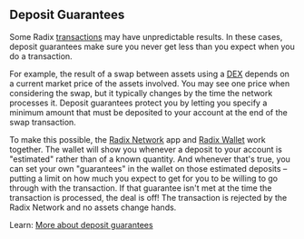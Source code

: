 ## Deposit Guarantees

Some Radix [transactions](?glossaryAnchor=transactions) may have unpredictable results. In these cases, deposit guarantees make sure you never get less than you expect when you do a transaction.

For example, the result of a swap between assets using a [DEX](?glossaryAnchor=dex) depends on a current market price of the assets involved. You may see one price when considering the swap, but it typically changes by the time the network processes it. Deposit guarantees protect you by letting you specify a minimum amount that must be deposited to your account at the end of the swap transaction.

To make this possible, the [Radix Network](?glossaryAnchor=radixnetwork) app and [Radix Wallet](?glossaryAnchor=radixwallet) work together. The wallet will show you whenever a deposit to your account is "estimated" rather than of a known quantity. And whenever that's true, you can set your own "guarantees" in the wallet on those estimated deposits – putting a limit on how much you expect to get for you to be willing to go through with the transaction. If that guarantee isn't met at the time the transaction is processed, the deal is off! The transaction is rejected by the Radix Network and no assets change hands.

Learn: [More about deposit guarantees](https://learn.radixdlt.com/article/what-are-customizable-transaction-guarantees-on-radix)
